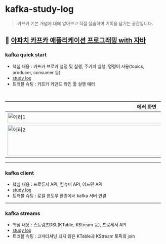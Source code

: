 # kafka-study-log

> 카프카 기본 개념에 대해 알아보고 직접 실습하며 기록을 남기는 공간입니다.

## 📌 [아파치 카프카 애플리케이션 프로그래밍 with 자바](https://product.kyobobook.co.kr/detail/S000001842177)

### kafka quick start
- 핵심 내용 : 카프카 브로커 설정 및 실행, 주키퍼 실행, 명령어 사용(topics, producer, consumer 등)
- [study log](https://obtainable-poppyseed-72e.notion.site/2-57ed435bbf414a609628c45c89bd4227?pvs=4)
- 트러블 슈팅 : 카프카 커맨드 라인 툴 실행 에러
<br>

|에러 화면|
|---|
|<img src="https://github.com/hiki-developer/kimgun95_kafka_project/assets/54833128/7d682e42-6f50-408e-b468-2c88982286a4" alt="에러1" width="750" height="35">|
|<img src="https://github.com/hiki-developer/kimgun95_kafka_project/assets/54833128/92c39893-0446-46e4-adee-6ea54ff022b9" alt="에러2" width="900" height="100">|

---
### kafka client
- 핵심 내용 : 프로듀서 API, 컨슈머 API, 어드민 API
- [study log](https://obtainable-poppyseed-72e.notion.site/3-4-c663edfb5c6f45a385acfc12d95228d2?pvs=4)
- 트러블 슈팅 : 로컬 윈도우 환경에서 kafka 서버 연결

---
### kafka streams
- 핵심 내용 : 스트림즈DSL(KTable, KStream 등), 프로세서 API
- [study log](https://obtainable-poppyseed-72e.notion.site/3-5-5932a49bbe3448d5b46d880831593e39?pvs=4)
- 트러블 슈팅 : 코파티셔닝 되지 않은 KTable과 KStream 토픽의 join
